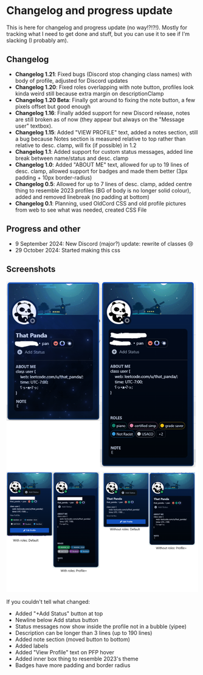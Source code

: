 # Changelog and progress update
This is here for changelog and progress update (no way!?!?!). Mostly for tracking what I need to get done and stuff, but you can use it to see if I'm slacking (I probably am).

## Changelog

- **Changelog 1.21**: Fixed bugs (Discord stop changing class names) with body of profile, adjusted for Discord updates
- **Changelog 1.20**: Fixed roles overlapping with note button, profiles look kinda weird still because extra margin on descriptionClamp
- **Changelog 1.20 Beta**: Finally got around to fixing the note button, a few pixels offset but good enough
- **Changelog 1.16**: Finally added support for new Discord release, notes are still broken as of now (they appear but always on the "Message user" textbox). 
- **Changelog 1.15**: Added "VIEW PROFILE" text, added a notes section, still a bug because Notes section is measured relative to top rather than relative to desc. clamp, will fix (if possible) in 1.2 
- **Changelog 1.1**: Added support for custom status messages, added line break between name/status and desc. clamp
- **Changelog 1.0**: Added "ABOUT ME" text, allowed for up to 19 lines of desc. clamp, allowed support for badges and made them better (3px padding + 10px border-radius)
- **Changelog 0.5**: Allowed for up to 7 lines of desc. clamp, added centre thing to resemble 2023 profiles (BG of body is no longer solid colour), added and removed linebreak (no padding at bottom)
- **Changelog 0.1**: Planning, used OldCord CSS and old profile pictures from web to see what was needed, created CSS File

## Progress and other

- 9 September 2024: New Discord (major?) update: rewrite of classes 😢
- 29 October 2024: Started making this css

## Screenshots

![alt text](https://github.com/thatpanda0/BetterDiscord/blob/main/Images/preview.png)
![alt text](https://github.com/thatpanda0/BetterDiscord/blob/main/Images/Untitled.png)

If you couldn't tell what changed:
- Added "+Add Status" button at top
- Newline below Add status button
- Status messages now show inside the profile not in a bubble (yipee)
- Description can be longer than 3 lines (up to 190 lines)
- Added note section (moved button to bottom)
- Added labels
- Added "View Profile" text on PFP hover
- Added inner box thing to resemble 2023's theme
- Badges have more padding and border radius
